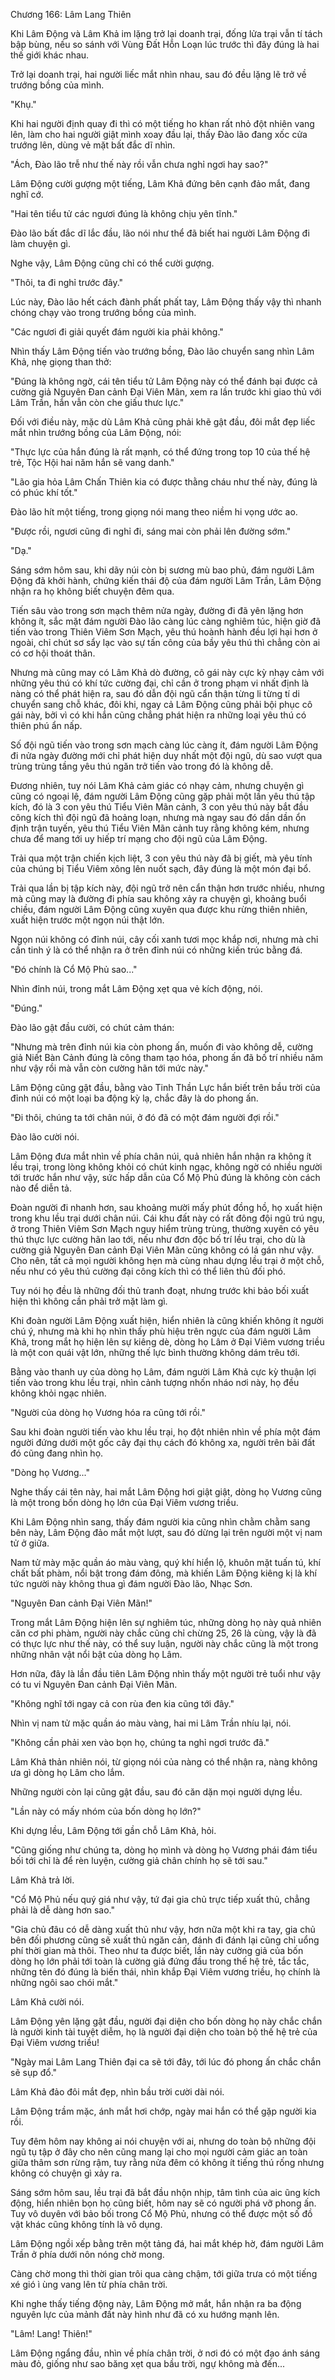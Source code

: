 




Chương 166: Lâm Lang Thiên


Khi Lâm Động và Lâm Khả im lặng trở lại doanh trại, đống lửa trại vẫn tí tách bập bùng, nếu so sánh với Vùng Đất Hỗn Loạn lúc trước thì đây đúng là hai thế giới khác nhau.

Trở lại doanh trại, hai người liếc mắt nhìn nhau, sau đó đều lặng lẽ trở về trướng bồng của mình.

"Khụ."

Khi hai người định quay đi thì có một tiếng ho khan rất nhỏ đột nhiên vang lên, làm cho hai người giật mình xoay đầu lại, thấy Đào lão đang xốc cửa trướng lên, dùng vẻ mặt bất đắc dĩ nhìn.

"Ách, Đào lão trễ như thế này rồi vẫn chưa nghỉ ngơi hay sao?"

Lâm Động cười gượng một tiếng, Lâm Khả đứng bên cạnh đảo mắt, đang nghĩ cớ.

"Hai tên tiểu tử các ngươi đúng là không chịu yên tĩnh."

Đào lão bất đắc dĩ lắc đầu, lão nói như thể đã biết hai người Lâm Động đi làm chuyện gì.

Nghe vậy, Lâm Động cũng chỉ có thể cười gượng.

"Thôi, ta đi nghỉ trước đây."

Lúc này, Đào lão hết cách đành phất phất tay, Lâm Động thấy vậy thì nhanh chóng chạy vào trong trướng bồng của mình.

"Các ngươi đi giải quyết đám người kia phải không."

Nhìn thấy Lâm Động tiến vào trướng bồng, Đào lão chuyển sang nhìn Lâm Khả, nhẹ giọng than thở:

"Đúng là không ngờ, cái tên tiểu tử Lâm Động này có thể đánh bại được cả cường giả Nguyên Đan cảnh Đại Viên Mãn, xem ra lần trước khi giao thủ với Lâm Trần, hắn vẫn còn che giấu thưc lực."

Đối với điều này, mặc dù Lâm Khả cũng phải khẽ gật đầu, đôi mắt đẹp liếc mắt nhìn trướng bồng của Lâm Động, nói:

"Thực lực của hắn đúng là rất mạnh, có thể đứng trong top 10 của thế hệ trẻ, Tộc Hội hai năm hắn sẽ vang danh."

"Lão gia hỏa Lâm Chấn Thiên kia có được thằng cháu như thế này, đúng là có phúc khí tốt."

Đào lão hít một tiếng, trong giọng nói mang theo niềm hi vọng ước ao.

"Được rồi, ngươi cũng đi nghỉ đi, sáng mai còn phải lên đường sớm."

"Dạ."

Sáng sớm hôm sau, khi dãy núi còn bị sương mù bao phủ, đám người Lâm Động đã khởi hành, chứng kiến thái độ của đám người Lâm Trần, Lâm Động nhận ra họ không biết chuyện đêm qua.

Tiến sâu vào trong sơn mạch thêm nửa ngày, đường đi đã yên lặng hơn không ít, sắc mặt đám người Đào lão càng lúc càng nghiêm túc, hiện giờ đã tiến vào trong Thiên Viêm Sơn Mạch, yêu thú hoành hành đều lợi hại hơn ở ngoài, chỉ chút sơ sẩy lạc vào sự tấn công của bầy yêu thú thì chẳng còn ai có cơ hội thoát thân.

Nhưng mà cũng may có Lâm Khả dò đường, cô gái này cực kỳ nhạy cảm với những yêu thú có khí tức cường đại, chỉ cần ở trong phạm vi nhất định là nàng có thể phát hiện ra, sau đó dẫn đội ngũ cẩn thận từng li từng tí di chuyển sang chỗ khác, đôi khi, ngay cả Lâm Động cũng phải bội phục cô gái này, bởi vì có khi hắn cũng chẳng phát hiện ra những loại yêu thú có thiên phú ẩn nấp.

Số đội ngũ tiến vào trong sơn mạch càng lúc càng ít, đám người Lâm Động đi nửa ngày đường mới chỉ phát hiện duy nhất một đội ngũ, dù sao vượt qua trùng trùng tầng yêu thú ngăn trở tiến vào trong đó là không dễ.

Đương nhiên, tuy nói Lâm Khả cảm giác có nhạy cảm, nhưng chuyện gì cũng có ngoại lệ, đám người Lâm Động cũng gặp phải một lần yêu thú tập kích, đó là 3 con yêu thú Tiểu Viên Mãn cảnh, 3 con yêu thú này bắt đầu công kích thì đội ngũ đã hoảng loạn, nhưng mà ngay sau đó dần dần ổn định trận tuyến, yêu thú Tiểu Viên Mãn cảnh tuy rằng không kém, nhưng chưa để mang tới uy hiếp trí mạng cho đội ngũ của Lâm Động.

Trải qua một trận chiến kịch liệt, 3 con yêu thú này đã bị giết, mà yêu tính của chúng bị Tiểu Viêm xông lên nuốt sạch, đây đúng là một món đại bổ.

Trải qua lần bị tập kích này, đội ngũ trở nên cẩn thận hơn trước nhiều, nhưng mà cũng may là đường đi phía sau không xảy ra chuyện gì, khoảng buổi chiều, đám người Lâm Động cũng xuyên qua được khu rừng thiên nhiên, xuất hiện trước một ngọn núi thật lớn.

Ngọn núi không có đỉnh núi, cây cối xanh tươi mọc khắp nơi, nhưng mà chỉ cần tinh ý là có thể nhận ra ở trên đỉnh núi có những kiến trúc bằng đá.

"Đó chính là Cổ Mộ Phủ sao..."

Nhìn đỉnh núi, trong mắt Lâm Động xẹt qua vẻ kích động, nói.

"Đúng."

Đào lão gật đầu cười, có chút cảm thán:

"Nhưng mà trên đỉnh núi kia còn phong ấn, muốn đi vào không dễ, cường giả Niết Bàn Cảnh đúng là công tham tạo hóa, phong ấn đã bố trí nhiều năm như vậy rồi mà vẫn còn cường hãn tới mức này."

Lâm Động cũng gật đầu, bằng vào Tinh Thần Lực hắn biết trên bầu trời của đỉnh núi có một loại ba động kỳ lạ, chắc đây là do phong ấn.

"Đi thôi, chúng ta tới chân núi, ở đó đã có một đám người đợi rồi."

Đào lão cười nói.

Lâm Động đưa mắt nhìn về phía chân núi, quả nhiên hắn nhận ra không ít lều trại, trong lòng không khỏi có chút kinh ngạc, không ngờ có nhiều người tới trước hắn như vậy, sức hấp dẫn của Cổ Mộ Phủ đúng là không còn cách nào để diễn tả.

Đoàn người đi nhanh hơn, sau khoảng mười mấy phút đồng hồ, họ xuất hiện trong khu lều trại dưới chân núi. Cái khu đất này có rất đông đội ngũ trú ngụ, ở trong Thiên Viêm Sơn Mạch nguy hiểm trùng trùng, thường xuyên có yêu thú thực lực cường hãn lao tới, nếu như đơn độc bố trí lều trại, cho dù là cường giả Nguyên Đan cảnh Đại Viên Mãn cũng không có lá gán như vậy. Cho nên, tất cả mọi người không hẹn mà cùng nhau dựng lều trại ở một chỗ, nếu như có yêu thú cường đại công kích thì có thể liên thủ đối phó.

Tuy nói họ đều là những đối thủ tranh đoạt, nhưng trước khi bảo bối xuất hiện thì không cần phải trở mặt làm gì.

Khi đoàn người Lâm Động xuất hiện, hiển nhiên là cũng khiến không ít người chú ý, nhưng mà khi họ nhìn thấy phù hiệu trên ngực của đám người Lâm Khả, trong mắt họ hiện lên sự kiêng dè, dòng họ Lâm ở Đại Viêm vương triều là một con quái vật lớn, những thế lực bình thường không dám trêu tới.

Bằng vào thanh uy của dòng họ Lâm, đám người Lâm Khả cực kỳ thuận lợi tiến vào trong khu lều trại, nhìn cảnh tượng nhốn nháo nơi này, họ đều không khỏi ngạc nhiên.

"Người của dòng họ Vương hóa ra cũng tới rồi."

Sau khi đoàn người tiến vào khu lều trại, họ đột nhiên nhìn về phía một đám người đứng dưới một gốc cây đại thụ cách đó không xa, người trên bãi đất đó cũng đang nhìn họ.

"Dòng họ Vương..."

Nghe thấy cái tên này, hai mắt Lâm Động hơi giật giật, dòng họ Vương cũng là một trong bốn dòng họ lớn của Đại Viêm vương triều.

Khi Lâm Động nhìn sang, thấy đám người kia cũng nhìn chằm chằm sang bên này, Lâm Động đảo mắt một lượt, sau đó dừng lại trên người một vị nam tử ở giữa.

Nam tử mày mặc quần áo màu vàng, quý khí hiển lộ, khuôn mặt tuấn tú, khí chất bất phàm, nổi bật trong đám đông, mà khiến Lâm Động kiêng kị là khí tức người này không thua gì đám người Đào lão, Nhạc Sơn.

"Nguyên Đan cảnh Đại Viên Mãn!"

Trong mắt Lâm Động hiện lên sự nghiêm túc, những dòng họ này quả nhiên căn cơ phi phàm, người này chắc cũng chỉ chừng 25, 26 là cùng, vậy là đã có thực lực như thế này, có thể suy luận, người này chắc cũng là một trong những nhân vật nổi bật của dòng họ Lâm.

Hơn nữa, đây là lần đầu tiên Lâm Động nhìn thấy một người trẻ tuổi như vậy có tu vi Nguyên Đan cảnh Đại Viên Mãn.

"Không nghĩ tới ngay cả con rùa đen kia cũng tới đây."

Nhìn vị nam tử mặc quần áo màu vàng, hai mi Lâm Trần nhíu lại, nói.

"Không cần phải xen vào bọn họ, chúng ta nghỉ ngơi trước đã."

Lâm Khả thản nhiên nói, từ giọng nói của nàng có thể nhận ra, nàng không ưa gì dòng họ Lâm cho lắm.

Những người còn lại cũng gật đầu, sau đó căn dặn mọi người dựng lều.

"Lần này có mấy nhóm của bốn dòng họ lớn?"

Khi dựng lều, Lâm Động tới gần chỗ Lâm Khả, hỏi.

"Cũng giống như chúng ta, dòng họ mình và dòng họ Vương phái đám tiểu bối tới chỉ là để rèn luyện, cường giả chân chính họ sẽ tới sau."

Lâm Khả trả lời.

"Cổ Mộ Phủ nếu quý giá như vậy, tứ đại gia chủ trực tiếp xuất thủ, chẳng phải là dễ dàng hơn sao."

"Gia chủ đâu có dễ dàng xuất thủ như vậy, hơn nữa một khi ra tay, gia chủ bên đối phương cũng sẽ xuất thủ ngăn cản, đánh đi đánh lại cũng chỉ uổng phí thời gian mà thôi. Theo như ta được biết, lần này cường giả của bốn dòng họ lớn phải tới toàn là cường giả đứng đầu trong thế hệ trẻ, tắc tắc, những tên đó đúng là biến thái, nhìn khắp Đại Viêm vương triều, họ chính là những ngôi sao chói mắt."

Lâm Khả cười nói.

Lâm Động yên lặng gật đầu, người đại diện cho bốn dòng họ này chắc chắn là người kinh tài tuyệt diễm, họ là người đại diện cho toàn bộ thế hệ trẻ của Đại Viêm vương triều!

"Ngày mai Lâm Lang Thiên đại ca sẽ tới đây, tới lúc đó phong ấn chắc chắn sẽ sụp đổ."

Lâm Khả đảo đôi mắt đẹp, nhìn bầu trời cười dài nói.

Lâm Động trầm mặc, ánh mắt hơi chớp, ngày mai hắn có thể gặp người kia rồi.

Tuy đêm hôm nay không ai nói chuyện với ai, nhưng do toàn bộ những đội ngũ tụ tập ở đây cho nên cũng mang lại cho mọi người cảm giác an toàn giữa thâm sơn rừng rậm, tuy rằng nửa đêm có không ít tiếng thú rống nhưng không có chuyện gì xảy ra.

Sáng sớm hôm sau, lều trại đã bắt đầu nhộn nhịp, tâm tình của aic ũng kích động, hiển nhiên bọn họ cũng biết, hôm nay sẽ có người phá vỡ phong ấn. Tuy vô duyên với bảo bối trong Cổ Mộ Phủ, nhưng có thể được một số đồ vật khác cũng không tính là vô dụng.

Lâm Động ngồi xếp bằng trên một tảng đá, hai mắt khép hờ, đám người Lâm Trần ở phía dưới nôn nóng chờ mong.

Càng chờ mong thì thời gian trôi qua càng chậm, tới giữa trưa có một tiếng xé gió ì ùng vang lên từ phía chân trời.

Khi nghe thấy tiếng động này, Lâm Động mở mắt, hắn nhận ra ba động nguyên lực của mảnh đất này hình như đã có xu hướng mạnh lên.

"Lâm! Lang! Thiên!"

Lâm Động ngẩng đầu, nhìn về phía chân trời, ở nơi đó có một đạo ánh sáng màu đỏ, giống như sao băng xẹt qua bầu trời, ngự không mà đến...




